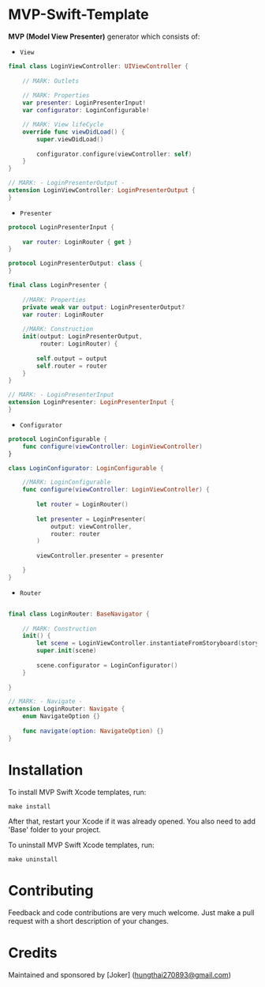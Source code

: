 # MVP-Swift-Template
__MVP (Model View Presenter)__ generator which consists of:
* `View` 

```swift
final class LoginViewController: UIViewController {
    
    // MARK: Outlets
    
    // MARK: Properties
    var presenter: LoginPresenterInput!
    var configurator: LoginConfigurable!

    // MARK: View lifeCycle
    override func viewDidLoad() {
        super.viewDidLoad()
        
        configurator.configure(viewController: self)
    }
}

// MARK: - LoginPresenterOutput -
extension LoginViewController: LoginPresenterOutput {
}
```

* `Presenter`
```swift
protocol LoginPresenterInput {
    
    var router: LoginRouter { get }
}

protocol LoginPresenterOutput: class {
}

final class LoginPresenter {
    
    //MARK: Properties
    private weak var output: LoginPresenterOutput?
    var router: LoginRouter
    
    //MARK: Construction 
    init(output: LoginPresenterOutput,
         router: LoginRouter) {
        
        self.output = output
        self.router = router
    }
}

// MARK: - LoginPresenterInput
extension LoginPresenter: LoginPresenterInput {
}
```

* `Configurator`
```swift
protocol LoginConfigurable {
    func configure(viewController: LoginViewController)
}

class LoginConfigurator: LoginConfigurable {

    //MARK: LoginConfigurable
    func configure(viewController: LoginViewController) {
    
        let router = LoginRouter()
        
        let presenter = LoginPresenter(
            output: viewController,
            router: router
        )
        
        viewController.presenter = presenter

    }
}
```

* `Router`
```swift

final class LoginRouter: BaseNavigator {
    
    // MARK: Construction
    init() {
        let scene = LoginViewController.instantiateFromStoryboard(storyboardName: 'Storyboard name')
        super.init(scene)
    
        scene.configurator = LoginConfigurator()
    }
    
}

// MARK: - Navigate -
extension LoginRouter: Navigate {
    enum NavigateOption {}
    
    func navigate(option: NavigateOption) {}
}
```

# Installation

To install MVP Swift Xcode templates, run:
```
make install
```
After that, restart your Xcode if it was already opened. You also need to add 'Base' folder to your project.

To uninstall MVP Swift Xcode templates, run:
```
make uninstall
```

# Contributing

Feedback and code contributions are very much welcome. Just make a pull request with a short description of your changes.

# Credits
Maintained and sponsored by
[Joker] (hungthai270893@gmail.com)
